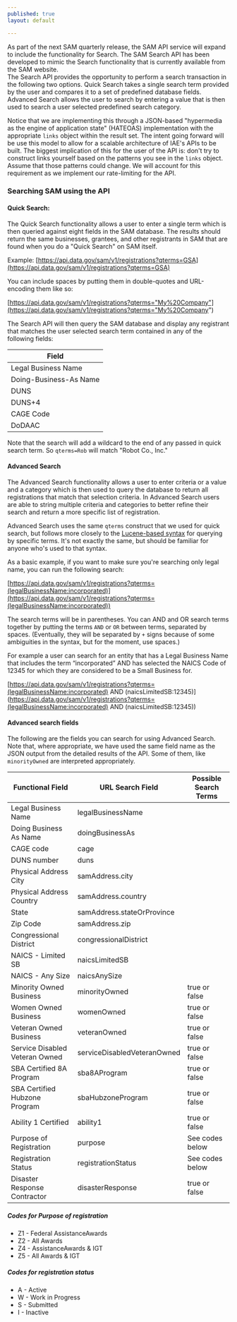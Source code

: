 ```yaml
---
published: true
layout: default

---
```


As part of the next SAM quarterly release, the SAM API service will expand to include the functionality for Search.  The SAM Search API has been developed to mimic the Search functionality that is currently available from the SAM website.  
The Search API provides the opportunity to perform a search transaction in the following two options. Quick Search takes a single search term provided by the user and compares it to a set of predefined database fields.  Advanced Search allows the user to search by entering a value that is then used to search a user selected predefined search category. 

Notice that we are implementing this through a JSON-based "hypermedia as the engine of application state" (HATEOAS) implementation with the appropriate ```links``` object within the result set. The intent going forward will be use this model to allow for a scalable architecture of IAE's APIs to be built. The biggest implication of this for the user of the API is: don't try to construct links yourself based on the patterns you see in the ```links``` object. Assume that those patterns could change. We will account for this requirement as we implement our rate-limiting for the API.

### Searching SAM using the API

#### Quick Search:

The Quick Search functionality allows a user to enter a single term which is then queried against eight fields in the SAM database.  The results should return the same businesses, grantees, and other registrants in SAM that are found when you do a "Quick Search" on SAM itself.

Example: [https://api.data.gov/sam/v1/registrations?qterms=GSA](https://api.data.gov/sam/v1/registrations?qterms=GSA)

You can include spaces by putting them in double-quotes and URL-encoding them like so:

[https://api.data.gov/sam/v1/registrations?qterms="My%20Company"](https://api.data.gov/sam/v1/registrations?qterms="My%20Company")

The Search API will then query the SAM database and display any registrant that matches the user selected search term contained in any of the following fields: 

| Field                  |
|------------------------|
| Legal Business Name    |
| Doing-Business-As Name |
| DUNS                   |
| DUNS+4                 |
| CAGE Code              |
| DoDAAC                 |

Note that the search will add a wildcard to the end of any passed in quick search term. So ```qterms=Rob``` will match "Robot Co., Inc."

#### Advanced Search

The Advanced Search functionality allows a user to enter criteria or a value and a category which is then used to query the database to return all registrations that match that selection criteria.  In Advanced Search users are able to string multiple criteria and categories to better refine their search and return a more specific list of registration.

Advanced Search uses the same ```qterms``` construct that we used for quick search, but follows more closely to the [Lucene-based syntax](http://lucene.apache.org/core/2_9_4/queryparsersyntax.html) for querying by specific terms. It's not exactly the same, but should be familiar for anyone who's used to that syntax.

As a basic example, if you want to make sure you're searching only legal name, you can run the following search:

[https://api.data.gov/sam/v1/registrations?qterms=(legalBusinessName:incorporated)](https://api.data.gov/sam/v1/registrations?qterms=(legalBusinessName:incorporated))

The search terms will be in parentheses. You can AND and OR search terms together by putting the terms ``` AND ``` or ``` OR ``` between terms, separated by spaces. (Eventually, they will be separated by ```+``` signs because of some ambiguities in the syntax, but for the moment, use spaces.)

For example a user can search for an entity that has a Legal Business Name that includes the term “incorporated” AND has selected the NAICS Code of 12345 for which they are considered to be a Small Business for.  

[https://api.data.gov/sam/v1/registrations?qterms=(legalBusinessName:incorporated) AND (naicsLimitedSB:12345)](https://api.data.gov/sam/v1/registrations?qterms=(legalBusinessName:incorporated) AND (naicsLimitedSB:12345))

#### Advanced search fields

The following are the fields you can search for using Advanced Search. Note that, where appropriate, we have used the same field name as the JSON output from the detailed results of the API. Some of them, like ```minorityOwned``` are interpreted appropriately.

| Functional Field               | URL Search Field            | Possible Search Terms             |
|--------------------------------|-----------------------------|-----------------------------------|
| Legal Business Name            | legalBusinessName           |                                   |
| Doing Business As Name         | doingBusinessAs             |                                   |
| CAGE code                      | cage                        |                                   |
| DUNS number                    | duns                        |                                   |
| Physical Address City          | samAddress.city             |                                   |
| Physical Address Country       | samAddress.country          |                                   |
| State                          | samAddress.stateOrProvince  |                                   |
| Zip Code                       | samAddress.zip              |                                   |
| Congressional District         | congressionalDistrict       |                                   |
| NAICS - Limited SB             | naicsLimitedSB              |                                   |
| NAICS - Any Size               | naicsAnySize                |                                   |
| Minority Owned Business        | minorityOwned               | true or false                     |
| Women Owned Business           | womenOwned                  | true or false                     |
| Veteran Owned Business         | veteranOwned                | true or false                     |
| Service Disabled Veteran Owned | serviceDisabledVeteranOwned | true or false                     |
| SBA Certified 8A Program       | sba8AProgram                | true or false                     |
| SBA Certified Hubzone Program  | sbaHubzoneProgram           | true or false                     |
| Ability 1 Certified            | ability1                    | true or false                     |
| Purpose of Registration        | purpose                     | See codes below                   |
| Registration Status            | registrationStatus          | See codes below                   |
| Disaster Response Contractor   | disasterResponse            | true or false                     |

##### Codes for Purpose of registration

<ul>
<li>Z1 - Federal AssistanceAwards</li>     
<li>Z2 - All Awards</li>
<li>Z4 - AssistanceAwards & IGT</li>
<li>Z5 - All Awards & IGT</li></ul> 

##### Codes for registration status

<ul><li>A - Active</li>
<li>W - Work in Progress</li>
<li>S - Submitted</li>
<li>I - Inactive</li></ul>  

